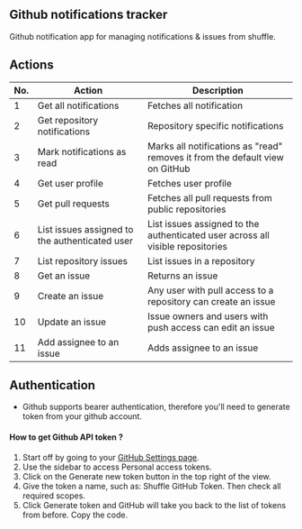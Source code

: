 ## Github notifications tracker

Github notification app for managing notifications & issues from shuffle.

## Actions

| No. | Action | Description
|-----|--------|------------|
|1 | Get all notifications | Fetches all notification |
|2 | Get repository notifications | Repository specific notifications |
|3 | Mark notifications as read | Marks all notifications as "read" removes it from the default view on GitHub |
|4 | Get user profile | Fetches user profile |
|5 | Get pull requests | Fetches all pull requests from public repositories |
|6 | List issues assigned to the authenticated user |List issues assigned to the authenticated user across all visible repositories  |
|7 |List repository issues | List issues in a repository |
|8 | Get an issue | Returns an issue |
|9 | Create an issue | Any user with pull access to a repository can create an issue |
|10| Update an issue | Issue owners and users with push access can edit an issue |
|11| Add assignee to an issue | Adds assignee to an issue

## Authentication

- Github supports bearer authentication, therefore you'll need to generate token from your github account.

#### How to get Github API token ?

1. Start off by going to your [GitHub Settings page](https://github.com/settings/profile).
2. Use the sidebar to access Personal access tokens.
3. Click on the Generate new token button in the top right of the view.
4. Give the token a name, such as: Shuffle GitHub Token. Then check all required scopes.
5. Click Generate token and GitHub will take you back to the list of tokens from before. Copy the code.
